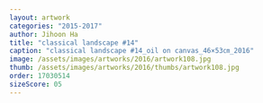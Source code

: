 ```yaml
---
layout: artwork
categories: "2015-2017"
author: Jihoon Ha
title: "classical landscape #14"
caption: "classical landscape #14_oil on canvas_46×53㎝_2016"
image: /assets/images/artworks/2016/artwork108.jpg
thumb: /assets/images/artworks/2016/thumbs/artwork108.jpg
order: 17030514
sizeScore: 05
---
```

